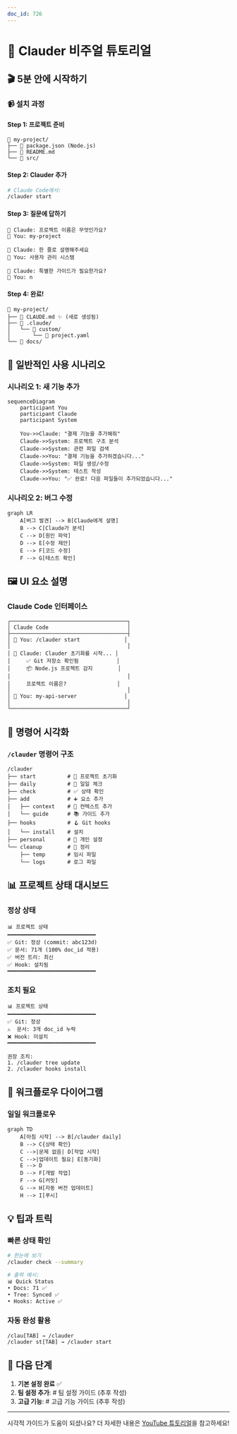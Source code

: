 ```yaml
---
doc_id: 726
---
```


# 📸 Clauder 비주얼 튜토리얼

## 🎬 5분 안에 시작하기

### 📹 설치 과정

#### Step 1: 프로젝트 준비
```
📁 my-project/
├── 📄 package.json (Node.js)
├── 📄 README.md
└── 📁 src/
```

#### Step 2: Clauder 추가
```bash
# Claude Code에서:
/clauder start
```

#### Step 3: 질문에 답하기
```
🤖 Claude: 프로젝트 이름은 무엇인가요?
👤 You: my-project

🤖 Claude: 한 줄로 설명해주세요
👤 You: 사용자 관리 시스템

🤖 Claude: 특별한 가이드가 필요한가요?
👤 You: n
```

#### Step 4: 완료!
```
📁 my-project/
├── 📄 CLAUDE.md ✨ (새로 생성됨)
├── 📁 .claude/
│   └── 📁 custom/
│       └── 📄 project.yaml
└── 📁 docs/
```

## 🎯 일반적인 사용 시나리오

### 시나리오 1: 새 기능 추가
```mermaid
sequenceDiagram
    participant You
    participant Claude
    participant System
    
    You->>Claude: "결제 기능을 추가해줘"
    Claude->>System: 프로젝트 구조 분석
    Claude->>System: 관련 파일 검색
    Claude->>You: "결제 기능을 추가하겠습니다..."
    Claude->>System: 파일 생성/수정
    Claude->>System: 테스트 작성
    Claude->>You: "✅ 완료! 다음 파일들이 추가되었습니다..."
```

### 시나리오 2: 버그 수정
```mermaid
graph LR
    A[버그 발견] --> B[Claude에게 설명]
    B --> C[Claude가 분석]
    C --> D[원인 파악]
    D --> E[수정 제안]
    E --> F[코드 수정]
    F --> G[테스트 확인]
```

## 🖼️ UI 요소 설명

### Claude Code 인터페이스
```
┌─────────────────────────────────────┐
│ Claude Code                         │
├─────────────────────────────────────┤
│ 👤 You: /clauder start              │
│                                     │
│ 🤖 Claude: Clauder 초기화를 시작... │
│     ✅ Git 저장소 확인됨            │
│     📦 Node.js 프로젝트 감지        │
│                                     │
│     프로젝트 이름은?                │
│                                     │
│ 👤 You: my-api-server               │
│                                     │
└─────────────────────────────────────┘
```

## 🎨 명령어 시각화

### `/clauder` 명령어 구조
```
/clauder
├── start          # 🚀 프로젝트 초기화
├── daily          # 📅 일일 체크
├── check          # ✅ 상태 확인
├── add            # ➕ 요소 추가
│   ├── context    # 📝 컨텍스트 추가
│   └── guide      # 📚 가이드 추가
├── hooks          # 🪝 Git hooks
│   └── install    # 설치
├── personal       # 👤 개인 설정
└── cleanup        # 🧹 정리
    ├── temp       # 임시 파일
    └── logs       # 로그 파일
```

## 📊 프로젝트 상태 대시보드

### 정상 상태
```
📊 프로젝트 상태
━━━━━━━━━━━━━━━━━━━━━━━━━━━━
✅ Git: 정상 (commit: abc123d)
✅ 문서: 71개 (100% doc_id 적용)
✅ 버전 트리: 최신
✅ Hook: 설치됨
━━━━━━━━━━━━━━━━━━━━━━━━━━━━
```

### 조치 필요
```
📊 프로젝트 상태
━━━━━━━━━━━━━━━━━━━━━━━━━━━━
✅ Git: 정상
⚠️  문서: 3개 doc_id 누락
❌ Hook: 미설치
━━━━━━━━━━━━━━━━━━━━━━━━━━━━

권장 조치:
1. /clauder tree update
2. /clauder hooks install
```

## 🔄 워크플로우 다이어그램

### 일일 워크플로우
```mermaid
graph TD
    A[아침 시작] --> B[/clauder daily]
    B --> C{상태 확인}
    C -->|문제 없음| D[작업 시작]
    C -->|업데이트 필요| E[동기화]
    E --> D
    D --> F[개발 작업]
    F --> G[커밋]
    G --> H[자동 버전 업데이트]
    H --> I[푸시]
```

## 💡 팁과 트릭

### 빠른 상태 확인
```bash
# 한눈에 보기
/clauder check --summary

# 출력 예시:
📊 Quick Status
• Docs: 71 ✅
• Tree: Synced ✅
• Hooks: Active ✅
```

### 자동 완성 활용
```
/clau[TAB] → /clauder
/clauder st[TAB] → /clauder start
```

## 🎯 다음 단계

1. **기본 설정 완료** ✅
2. **팀 설정 추가**: # 팀 설정 가이드 (추후 작성)
3. **고급 기능**: # 고급 기능 가이드 (추후 작성)

---

시각적 가이드가 도움이 되셨나요? 
더 자세한 내용은 [YouTube 튜토리얼](https://youtube.com/clauder-tutorial)을 참고하세요!
